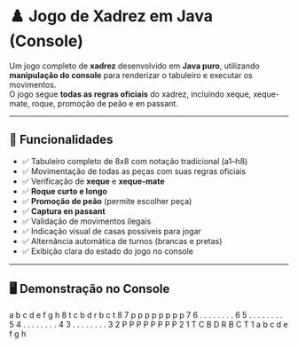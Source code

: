 # ♟️ Jogo de Xadrez em Java (Console)

Um jogo completo de **xadrez** desenvolvido em **Java puro**, utilizando **manipulação do console** para renderizar o tabuleiro e executar os movimentos.  
O jogo segue **todas as regras oficiais** do xadrez, incluindo xeque, xeque-mate, roque, promoção de peão e en passant.

---

## 🧩 Funcionalidades

- ✅ Tabuleiro completo de 8x8 com notação tradicional (a1–h8)  
- ✅ Movimentação de todas as peças com suas regras oficiais  
- ✅ Verificação de **xeque** e **xeque-mate**  
- ✅ **Roque curto e longo**  
- ✅ **Promoção de peão** (permite escolher peça)  
- ✅ **Captura en passant**  
- ✅ Validação de movimentos ilegais  
- ✅ Indicação visual de casas possíveis para jogar  
- ✅ Alternância automática de turnos (brancas e pretas)  
- ✅ Exibição clara do estado do jogo no console

---

## 🖥️ Demonstração no Console

  
a b c d e f g h
8 t c b d r b c t 8
7 p p p p p p p p 7
6 . . . . . . . . 6
5 . . . . . . . . 5
4 . . . . . . . . 4
3 . . . . . . . . 3
2 P P P P P P P P 2
1 T C B D R B C T 1
a b c d e f g h

